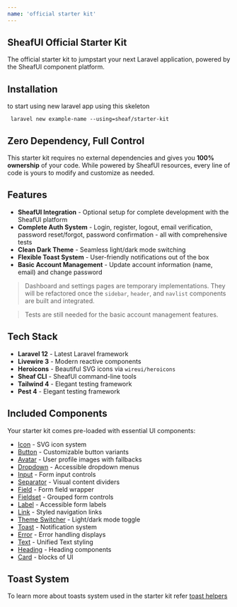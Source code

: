 ```yaml
---
name: 'official starter kit'
---
```


## SheafUI Official Starter Kit

The official starter kit to jumpstart your next Laravel application, powered by the SheafUI component platform.

## Installation
to start using new laravel app using this skeleton

```shell
 laravel new example-name --using=sheaf/starter-kit
```


##  Zero Dependency, Full Control

This starter kit requires no external dependencies and gives you **100% ownership** of your code. While powered by SheafUI resources, every line of code is yours to modify and customize as needed.

##  Features

- **SheafUI Integration** - Optional setup for complete development with the SheafUI platform
- **Complete Auth System** - Login, register, logout, email verification, password reset/forgot, password confirmation - all with comprehensive tests
- **Clean Dark Theme** - Seamless light/dark mode switching
- **Flexible Toast System** - User-friendly notifications out of the box
- **Basic Account Management** - Update account information (name, email) and change password

> Dashboard and settings pages are temporary implementations. They will be refactored once the `sidebar`, `header`, and `navlist` components are built and integrated.

> Tests are still needed for the basic account management features.


## Tech Stack

- **Laravel 12** - Latest Laravel framework
- **Livewire 3** - Modern reactive components  
- **Heroicons** - Beautiful SVG icons via `wireui/heroicons`
- **Sheaf CLI** - SheafUI command-line tools
- **Tailwind 4** - Elegant testing framework
- **Pest 4** - Elegant testing framework

## Included Components

Your starter kit comes pre-loaded with essential UI components:

- [Icon](https://sheafui.dev/docs/components/icon) - SVG icon system
- [Button](https://sheafui.dev/docs/components/button) - Customizable button variants
- [Avatar](https://sheafui.dev/docs/components/avatar) - User profile images with fallbacks
- [Dropdown](https://sheafui.dev/docs/components/dropdown) - Accessible dropdown menus
- [Input](https://sheafui.dev/docs/components/input) - Form input controls
- [Separator](https://sheafui.dev/docs/components/separator) - Visual content dividers
- [Field](https://sheafui.dev/docs/components/field) - Form field wrapper
- [Fieldset](https://sheafui.dev/docs/components/fieldset) - Grouped form controls
- [Label](https://sheafui.dev/docs/components/label) - Accessible form labels
- [Link](https://sheafui.dev/docs/components/link) - Styled navigation links
- [Theme Switcher](https://sheafui.dev/docs/components/theme-switcher) - Light/dark mode toggle
- [Toast](https://sheafui.dev/docs/components/toast) - Notification system
- [Error](https://sheafui.dev/docs/components/error) - Error handling displays
- [Text](https://sheafui.dev/docs/components/text) - Unified Text styling
- [Heading](https://sheafui.dev/docs/components/heading) - Heading components
- [Card](https://sheafui.dev/docs/components/card) - blocks of UI


## Toast System

To learn more about toasts system used in the starter kit refer [toast helpers](/docs/components/toast#content-creating-class-and-trait-helpers)